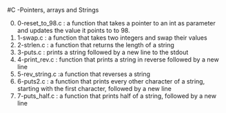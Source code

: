 #C -Pointers, arrays and Strings


0. 0-reset_to_98.c : a function that takes a pointer to an int as parameter and updates the value it points to to 98.
1. 1-swap.c : a function that takes two integers and swap their values
2. 2-strlen.c : a function that returns the length of a string
3. 3-puts.c : prints a string followed by a new line to the stdout
4. 4-print_rev.c :  function that prints a string in reverse followed by a new line
5. 5-rev_string.c :a function that reverses a string
6. 6-puts2.c :  a function that prints every other character of a string, starting with the first character, followed by a new line
7. 7-puts_half.c : a function that prints half of a string, followed by a new line
